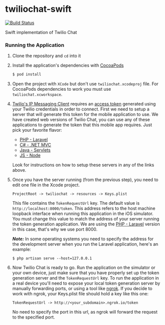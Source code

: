 # twiliochat-swift
[![Build Status](https://travis-ci.org/TwilioDevEd/twiliochat-swift.svg?branch=master)](https://travis-ci.org/TwilioDevEd/twiliochat-swift)

Swift implementation of Twilio Chat

### Running the Application

1. Clone the repository and `cd` into it
1. Install the application's dependencies with [CocoaPods](https://cocoapods.org/)

   ```bash
   $ pod install
   ```
1. Open the project with `XCode` but don't use `twiliochat.xcodeproj` file. For
   CocoaPods dependencies to work you must use `twiliochat.xcworkspace`.
1. [Twilio's IP Messaging Client](https://www.twilio.com/docs/api/chat) requires an
   [access token](https://www.twilio.com/docs/api/chat/guides/identity) generated using your
   Twilio credentials in order to connect. First we need to setup a server that will generate this token
   for the mobile application to use. We have created web versions of Twilio Chat, you can use any of these
   applications to generate the token that this mobile app requires. Just pick your favorite flavor:

   * [PHP - Laravel](https://github.com/TwilioDevEd/twiliochat-laravel)
   * [C# - .NET MVC](https://github.com/TwilioDevEd/twiliochat-csharp)
   * [Java - Servlets](https://github.com/TwilioDevEd/twiliochat-servlets)
   * [JS - Node](https://github.com/TwilioDevEd/twiliochat-node)

   Look for instructions on how to setup these servers in any of the links above.

1. Once you have the server running (from the previous step), you need to edit one
   file in the Xcode project.

   ```
   ProjectRoot -> twiliochat -> resources -> Keys.plist
   ```
   This file contains the `TokenRequestUrl` key. The default value is `http://localhost:8000/token`. This
   address refers to the host machine loopback interface when running this application
   in the iOS simulator. You must change this value to match the address of your server running
   the token generation application. We are using the [PHP - Laravel](https://github.com/TwilioDevEd/twiliochat-laravel)
   version in this case, that's why we use port 8000.

   ***Note:*** In some operating systems you need to specify the address for the development server
   when you run the Laravel application, here's an example:

   ```
   $ php artisan serve --host=127.0.0.1
   ```

1. Now Twilio Chat is ready to go. Run the application on the simulator or your own device, just
   make sure that you have properly set up the token generation server and the `TokenRequestUrl` key.
   To run the application in a real device you'll need to expose your local token generation server
   by manually forwarding ports, or using a tool like [ngrok](https://ngrok.com/).
   If you decide to work with ngrok, your Keys.plist file should hold a key like this one:

   ```
   TokenRequestUrl -> http://<your_subdomain>.ngrok.io/token
   ```
   No need to specify the port in this url, as ngrok will forward the request to the specified port.
